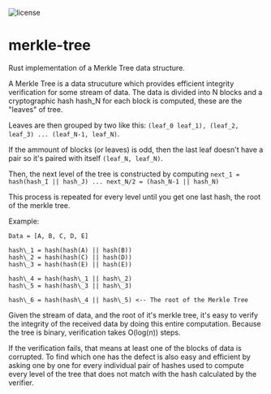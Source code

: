 ![license](https://img.shields.io/github/license/vicentevieytes/merkle-tree)

# merkle-tree
Rust implementation of a Merkle Tree data structure. 

A Merkle Tree is a data strucuture which provides efficient integrity verification for some stream of data. The data is divided into N blocks and a cryptographic hash hash_N for each block is computed, these are the "leaves" of tree.

Leaves are then grouped by two like this: `(leaf_0 leaf_1), (leaf_2, leaf_3) ... (leaf_N-1, leaf_N)`.

If the ammount of blocks (or leaves) is odd, then the last leaf doesn't have a pair so it's paired with itself `(leaf_N, leaf_N)`.

Then, the next level of the tree is constructed by computing `next_1 = hash(hash_I || hash_J) ... next_N/2 = (hash_N-1 || hash_N)`

This process is repeated for every level until you get one last hash, the root of the merkle tree.

Example:
```
Data = [A, B, C, D, E]  

hash\_1 = hash(hash(A) || hash(B))
hash\_2 = hash(hash(C) || hash(D))
hash\_3 = hash(hash(E) || hash(E))

hash\_4 = hash(hash\_1 || hash\_2)
hash\_5 = hash(hash\_3 || hash\_3)

hash\_6 = hash(hash\_4 || hash\_5) <-- The root of the Merkle Tree
```

Given the stream of data, and the root of it's merkle tree, it's easy to verify the integrity of the received data by doing this entire computation. Because the tree is binary, verification takes O(log(n)) steps.

If the verification fails, that means at least one of the blocks of data is corrupted. To find which one has the defect is also easy and efficient by asking one by one for every individual pair of hashes used to compute every level of the tree that does not match with the hash calculated by the verifier.
